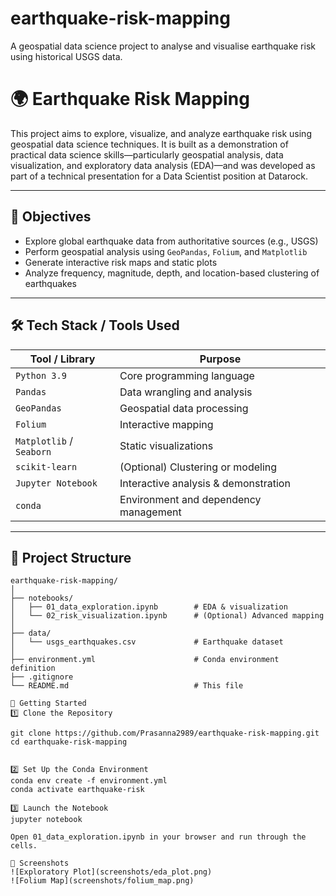 # earthquake-risk-mapping
A geospatial data science project to analyse and visualise earthquake risk using historical USGS data.

# 🌍 Earthquake Risk Mapping

This project aims to explore, visualize, and analyze earthquake risk using geospatial data science techniques. It is built as a demonstration of practical data science skills—particularly geospatial analysis, data visualization, and exploratory data analysis (EDA)—and was developed as part of a technical presentation for a Data Scientist position at Datarock.

---

## 📌 Objectives

- Explore global earthquake data from authoritative sources (e.g., USGS)
- Perform geospatial analysis using `GeoPandas`, `Folium`, and `Matplotlib`
- Generate interactive risk maps and static plots
- Analyze frequency, magnitude, depth, and location-based clustering of earthquakes

---

## 🛠️ Tech Stack / Tools Used

| Tool / Library | Purpose |
|----------------|---------|
| `Python 3.9` | Core programming language |
| `Pandas` | Data wrangling and analysis |
| `GeoPandas` | Geospatial data processing |
| `Folium` | Interactive mapping |
| `Matplotlib` / `Seaborn` | Static visualizations |
| `scikit-learn` | (Optional) Clustering or modeling |
| `Jupyter Notebook` | Interactive analysis & demonstration |
| `conda` | Environment and dependency management |

---

## 📁 Project Structure

```plaintext
earthquake-risk-mapping/
│
├── notebooks/
│   ├── 01_data_exploration.ipynb        # EDA & visualization
│   └── 02_risk_visualization.ipynb      # (Optional) Advanced mapping
│
├── data/
│   └── usgs_earthquakes.csv             # Earthquake dataset
│
├── environment.yml                      # Conda environment definition
├── .gitignore
└── README.md                            # This file

🚀 Getting Started
1️⃣ Clone the Repository

git clone https://github.com/Prasanna2989/earthquake-risk-mapping.git
cd earthquake-risk-mapping


2️⃣ Set Up the Conda Environment
conda env create -f environment.yml
conda activate earthquake-risk

3️⃣ Launch the Notebook
jupyter notebook

Open 01_data_exploration.ipynb in your browser and run through the cells.

📸 Screenshots
![Exploratory Plot](screenshots/eda_plot.png)
![Folium Map](screenshots/folium_map.png)


